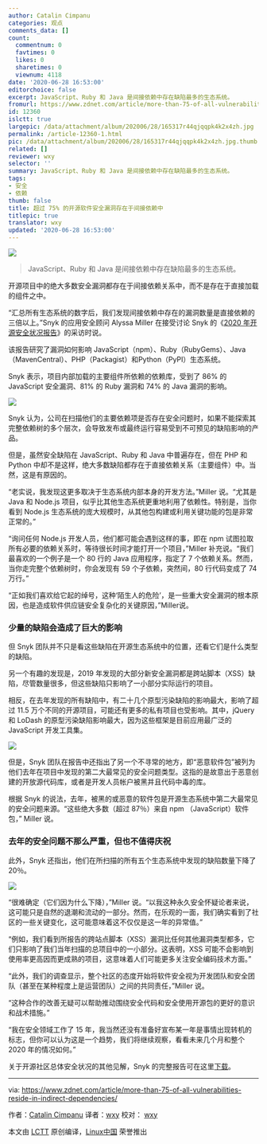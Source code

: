 ```yaml
---
author: Catalin Cimpanu
categories: 观点
comments_data: []
count:
  commentnum: 0
  favtimes: 0
  likes: 0
  sharetimes: 0
  viewnum: 4118
date: '2020-06-28 16:53:00'
editorchoice: false
excerpt: JavaScript、Ruby 和 Java 是间接依赖中存在缺陷最多的生态系统。
fromurl: https://www.zdnet.com/article/more-than-75-of-all-vulnerabilities-reside-in-indirect-dependencies/
id: 12360
islctt: true
largepic: /data/attachment/album/202006/28/165317r44qjqqpk4k2x4zh.jpg
permalink: /article-12360-1.html
pic: /data/attachment/album/202006/28/165317r44qjqqpk4k2x4zh.jpg.thumb.jpg
related: []
reviewer: wxy
selector: ''
summary: JavaScript、Ruby 和 Java 是间接依赖中存在缺陷最多的生态系统。
tags:
- 安全
- 依赖
thumb: false
title: 超过 75% 的开源软件安全漏洞存在于间接依赖中
titlepic: true
translator: wxy
updated: '2020-06-28 16:53:00'
---
```


![](/data/attachment/album/202006/28/165317r44qjqqpk4k2x4zh.jpg)



> 
> JavaScript、Ruby 和 Java 是间接依赖中存在缺陷最多的生态系统。
> 
> 
> 


开源项目中的绝大多数安全漏洞都存在于间接依赖关系中，而不是存在于直接加载的组件之中。


“汇总所有生态系统的数字后，我们发现间接依赖中存在的漏洞数量是直接依赖的三倍以上。”Snyk 的应用安全顾问 Alyssa Miller 在接受讨论 Snyk 的《[2020 年开源安全状况报告](https://info.snyk.io/sooss-report-2020)》的采访时说。


该报告研究了漏洞如何影响 JavaScript（npm）、Ruby（RubyGems）、Java（MavenCentral）、PHP（Packagist）和Python（PyPI）生态系统。


Snyk 表示，项目内部加载的主要组件所依赖的依赖库，受到了 86% 的 JavaScript 安全漏洞、81% 的 Ruby 漏洞和 74% 的 Java 漏洞的影响。


![](/data/attachment/album/202006/28/165333hycl1bgttlca5cya.png)


Snyk 认为，公司在扫描他们的主要依赖项是否存在安全问题时，如果不能探索其完整依赖树的多个层次，会导致发布或最终运行容易受到不可预见的缺陷影响的产品。


但是，虽然安全缺陷在 JavaScript、Ruby 和 Java 中普遍存在，但在 PHP 和 Python 中却不是这样，绝大多数缺陷都存在于直接依赖关系（主要组件）中。当然，这是有原因的。


“老实说，我发现这更多取决于生态系统内部本身的开发方法。”Miller 说。“尤其是 Java 和 Node.js 项目，似乎比其他生态系统更重地利用了依赖性。特别是，当你看到 Node.js 生态系统的庞大规模时，从其他包构建或利用关键功能的包是非常正常的。”


“询问任何 Node.js 开发人员，他们都可能会遇到这样的事，即在 npm 试图拉取所有必要的依赖关系时，等待很长时间才能打开一个项目，”Miller 补充说。“我们最喜欢的一个例子是一个 80 行的 Java 应用程序，指定了 7 个依赖关系。然而，当你走完整个依赖树时，你会发现有 59 个子依赖，突然间，80 行代码变成了 74 万行。”


“正如我们喜欢给它起的绰号，这种‘陌生人的危险’，是一些重大安全漏洞的根本原因，也是造成软件供应链安全复杂化的关键原因，”Miller说。


### 少量的缺陷会造成了巨大的影响


但 Snyk 团队并不只是看这些缺陷在开源生态系统中的位置，还看它们是什么类型的缺陷。


另一个有趣的发现是，2019 年发现的大部分新安全漏洞都是跨站脚本（XSS）缺陷，尽管数量很多，但这些缺陷只影响了一小部分实际运行的项目。


相反，在去年发现的所有缺陷中，有二十几个原型污染缺陷的影响最大，影响了超过 11.5 万个不同的开源项目，可能还有更多的私有项目也受影响。其中，jQuery 和 LoDash 的原型污染缺陷影响最大，因为这些框架是目前应用最广泛的 JavaScript 开发工具集。


![](/data/attachment/album/202006/28/165334tu6imq8mimm1ufbb.png)


但是，Snyk 团队在报告中还指出了另一个不寻常的地方，即“恶意软件包”被列为他们去年在项目中发现的第二大最常见的安全问题类型。这指的是故意出于恶意创建的开放源代码库，或者是开发人员帐户被黑并且代码中毒的库。


根据 Snyk 的说法，去年，被黑的或恶意的软件包是开源生态系统中第二大最常见的安全问题来源。“这些绝大多数（超过 87％）来自 npm （JavaScript）软件包，” Miller 说。


### 去年的安全问题不那么严重，但也不值得庆祝


此外，Snyk 还指出，他们在所扫描的所有五个生态系统中发现的缺陷数量下降了 20％。


![](/data/attachment/album/202006/28/165336stwwce5wh47ceu5u.png)


“很难确定（它们因为什么下降），”Miller 说。“以我这种永久安全怀疑论者来说，这可能只是自然的退潮和流动的一部分。然而，在乐观的一面，我们确实看到了社区的一些关键变化，这可能意味着这不仅仅是这一年的异常值。”


“例如，我们看到所报告的跨站点脚本（XSS）漏洞比任何其他漏洞类型都多，它们只影响了我们当年扫描的总项目中的一小部分。这表明，XSS 可能不会影响到使用率更高因而更成熟的项目，这意味着人们可能更多关注安全编码技术方面。”


“此外，我们的调查显示，整个社区的态度开始将软件安全视为开发团队和安全团队（甚至在某种程度上是运营团队）之间的共同责任，”Miller 说。


“这种合作的改善无疑可以帮助推动围绕安全代码和安全使用开源包的更好的意识和战术措施。”


“我在安全领域工作了 15 年，我当然还没有准备好宣布某一年是事情出现转机的标志，但你可以认为这是一个趋势，我们将继续观察，看看未来几个月和整个 2020 年的情况如何。”


关于开源社区总体安全状况的其他见解，Snyk 的完整报告可在这里[下载](https://info.snyk.io/sooss-report-2020)。




---


via: <https://www.zdnet.com/article/more-than-75-of-all-vulnerabilities-reside-in-indirect-dependencies/>


作者：[Catalin Cimpanu](https://www.zdnet.com/meet-the-team/us/catalin.cimpanu/) 译者：[wxy](https://github.com/wxy) 校对： [wxy](https://github.com/wxy)


本文由 [LCTT](https://github.com/LCTT/TranslateProject) 原创编译，[Linux中国](/article-12361-1.html) 荣誉推出